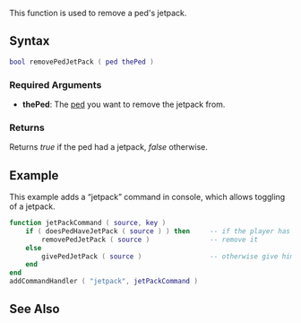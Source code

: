 This function is used to remove a ped's jetpack.

Syntax
------

``` lua
bool removePedJetPack ( ped thePed )
```

### Required Arguments

-   **thePed**: The [ped](/ped.md "wikilink") you want to remove the jetpack from.

### Returns

Returns *true* if the ped had a jetpack, *false* otherwise.

Example
-------

This example adds a “jetpack” command in console, which allows toggling of a jetpack.

``` lua
function jetPackCommand ( source, key )
    if ( doesPedHaveJetPack ( source ) ) then     -- if the player has a jetpack
        removePedJetPack ( source )               -- remove it
    else
        givePedJetPack ( source )                 -- otherwise give him one
    end
end
addCommandHandler ( "jetpack", jetPackCommand )
```

See Also
--------
